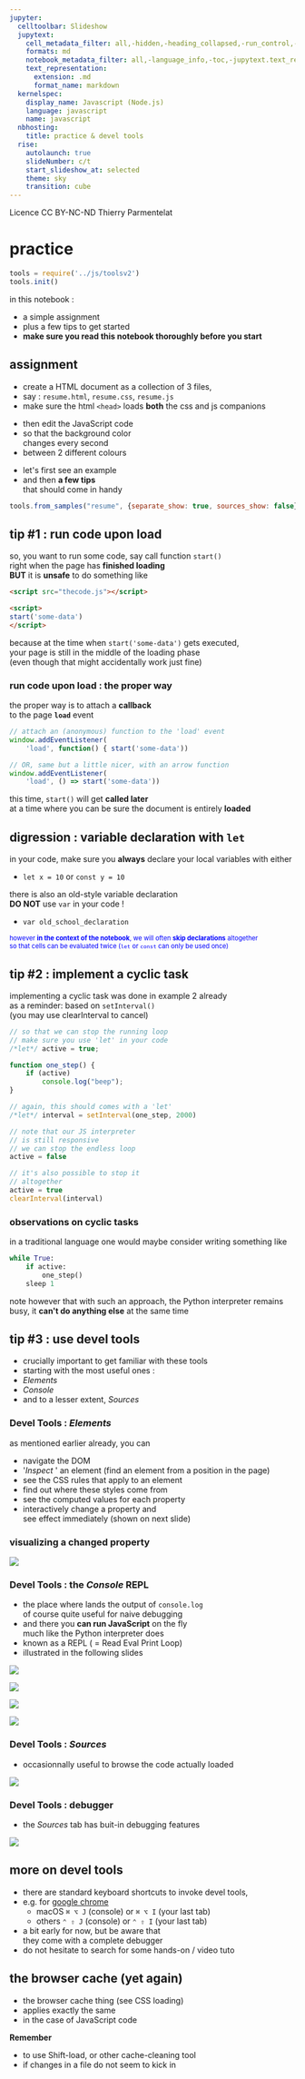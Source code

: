 ```yaml
---
jupyter:
  celltoolbar: Slideshow
  jupytext:
    cell_metadata_filter: all,-hidden,-heading_collapsed,-run_control,-trusted
    formats: md
    notebook_metadata_filter: all,-language_info,-toc,-jupytext.text_representation.jupytext_version,-jupytext.text_representation.format_version
    text_representation:
      extension: .md
      format_name: markdown
  kernelspec:
    display_name: Javascript (Node.js)
    language: javascript
    name: javascript
  nbhosting:
    title: practice & devel tools
  rise:
    autolaunch: true
    slideNumber: c/t
    start_slideshow_at: selected
    theme: sky
    transition: cube
---
```


<!-- #region slideshow={"slide_type": "slide"} cell_style="split" -->
<div class="licence">
<span>Licence CC BY-NC-ND</span>
<span>Thierry Parmentelat</span>
</div>
<!-- #endregion -->

<!-- #region slideshow={"slide_type": ""} -->
# practice
<!-- #endregion -->

```javascript
tools = require('../js/toolsv2')
tools.init()
```

<!-- #region slideshow={"slide_type": ""} -->
in this notebook :

* a simple assignment
* plus a few tips to get started
* **make sure you read this notebook thoroughly before you start**
<!-- #endregion -->

<!-- #region slideshow={"slide_type": "slide"} -->
## assignment

* create a HTML document as a collection of 3 files, 
* say : `resume.html`, `resume.css`, `resume.js`
* make sure the html `<head>` loads **both** the css and js companions
<!-- #endregion -->

<!-- #region cell_style="split" -->
* then edit the JavaScript code
* so that the background color  
  changes every second
* between 2 different colours
<!-- #endregion -->

<!-- #region slideshow={"slide_type": "notes"} cell_style="split" -->
* let's first see an example
* and then **a few tips**   
  that should come in handy
<!-- #endregion -->

```javascript slideshow={"slide_type": "slide"} hide_input=true
tools.from_samples("resume", {separate_show: true, sources_show: false})
```

<!-- #region slideshow={"slide_type": "slide"} -->
## tip #1 : run code upon load

<!-- #endregion -->

<!-- #region slideshow={"slide_type": ""} -->
so, you want to run some code, say call function `start()`   
right when the page has **finished loading**  
**BUT** it is **unsafe** to do something like 

```html
<script src="thecode.js"></script>

<script>
start('some-data')
</script>
```

because at the time when `start('some-data')` gets executed,  
your page is still in the middle of the loading phase  
(even though that might accidentally work just fine)
<!-- #endregion -->

<!-- #region slideshow={"slide_type": "slide"} -->
### run code upon load : the proper way
<!-- #endregion -->

<!-- #region -->
the proper way is to attach a **callback**  
to the page **`load`** event

```javascript
// attach an (anonymous) function to the 'load' event
window.addEventListener(
    'load', function() { start('some-data'))

// OR, same but a little nicer, with an arrow function
window.addEventListener(
    'load', () => start('some-data'))
```

this time, `start()` will get **called later**  
at a time where you can be sure the document is entirely **loaded**
<!-- #endregion -->

<!-- #region slideshow={"slide_type": "slide"} -->
## digression : variable declaration with `let`
<!-- #endregion -->

in your code, make sure you **always** declare your local variables with either
* `let x = 10` or `const y = 10`


there is also an old-style variable declaration  
**DO NOT** use `var` in your code !

* `var old_school_declaration`


<div style="color:blue; font-size: 80%">
    
however **in the context of the notebook**, we will often **skip declarations** altogether  
so that cells can be evaluated twice (`let` or `const` can only be used once)
    
</div>    

<!-- #region slideshow={"slide_type": "slide"} -->
## tip #2 : implement a cyclic task
<!-- #endregion -->

implementing a cyclic task was done in example 2 already  
as a reminder: based on `setInterval()`  
(you may use clearInterval to cancel)

```javascript cell_style="split"
// so that we can stop the running loop
// make sure you use 'let' in your code
/*let*/ active = true;

function one_step() {
    if (active)
        console.log("beep");
}

// again, this should comes with a 'let'
/*let*/ interval = setInterval(one_step, 2000)
```

```javascript cell_style="split"
// note that our JS interpreter 
// is still responsive
// we can stop the endless loop
active = false
```

```javascript cell_style="split"
// it's also possible to stop it
// altogether
active = true
clearInterval(interval) 
```

<!-- #region slideshow={"slide_type": "slide"} -->
### observations on cyclic tasks
<!-- #endregion -->

in a traditional language one would maybe consider writing something like 

<!-- #region cell_style="split" -->
```python
while True:
    if active:
        one_step()
    sleep 1
```    
<!-- #endregion -->

<!-- #region cell_style="split" -->
note however that with such an approach, the Python interpreter remains busy, it **can't do anything else** at the same time
<!-- #endregion -->

<!-- #region slideshow={"slide_type": "slide"} -->
## tip #3 : use devel tools
<!-- #endregion -->

* crucially important to get familiar with these tools  
*  starting with the most useful ones :
  * *Elements*
  * *Console*
  * and to a lesser extent, *Sources*


<!-- #region slideshow={"slide_type": "slide"} -->
### Devel Tools : *Elements*
<!-- #endregion -->

as mentioned earlier already, you can

* navigate the DOM
* '*Inspect* ' an element (find an element from a position in the page)
* see the CSS rules that apply to an element 
* find out where these styles come from
* see the computed values for each property
* interactively change a property and  
  see effect immediately (shown on next slide)

<!-- #region slideshow={"slide_type": "slide"} -->
### visualizing a changed property
<!-- #endregion -->

![](../media/devel-tools-change-properties.png)

<!-- #region slideshow={"slide_type": "slide"} -->
### Devel Tools : the *Console* REPL 
<!-- #endregion -->

* the place where lands the output of `console.log`  
  of course quite useful for naive debugging
* and there you **can run JavaScript** on the fly  
  much like the Python interpreter does  
* known as a REPL ( = Read Eval Print Loop)
* illustrated in the following slides

<!-- #region slideshow={"slide_type": "slide"} -->
![](../media/devel-tools-console-1.png)
<!-- #endregion -->

<!-- #region slideshow={"slide_type": "slide"} -->
![](../media/devel-tools-console-2.png)
<!-- #endregion -->

<!-- #region slideshow={"slide_type": "slide"} -->
![](../media/devel-tools-console-3.png)
<!-- #endregion -->

<!-- #region slideshow={"slide_type": "slide"} -->
![](../media/devel-tools-console-4.png)
<!-- #endregion -->

<!-- #region slideshow={"slide_type": "slide"} -->
### Devel Tools : *Sources*
<!-- #endregion -->
<!-- #region cell_style="split" -->
* occasionnally useful to browse the code actually loaded

<!-- #endregion -->

<!-- #region cell_style="split" -->
![](../media/devel-tools-sources.png)
<!-- #endregion -->

<!-- #region slideshow={"slide_type": "slide"} -->
### Devel Tools : debugger
<!-- #endregion -->

<!-- #region cell_style="split" -->
* the *Sources* tab has buit-in debugging features
<!-- #endregion -->

<!-- #region cell_style="split" -->
![](../media/devel-tools-debugging.png)
<!-- #endregion -->

<!-- #region slideshow={"slide_type": "slide"} -->
## more on devel tools
<!-- #endregion -->

<!-- #region slideshow={"slide_type": ""} -->
* there are standard keyboard shortcuts to invoke devel tools,  
* e.g. for [google chrome](https://developers.google.com/web/tools/chrome-devtools/shortcuts)  
  * macOS `⌘ ⌥ J` (console) or `⌘ ⌥ I` (your last tab)
  * others `⌃ ⇧ J` (console) or `⌃ ⇧ I` (your last tab)
* a bit early for now, but be aware that  
  they come with a complete debugger
* do not hesitate to search for some hands-on / video tuto
<!-- #endregion -->

<!-- #region slideshow={"slide_type": "slide"} -->
## the browser cache (yet again)
<!-- #endregion -->

* the browser cache thing (see CSS loading)
* applies exactly the same  
* in the case of JavaScript code

**Remember**

* to use Shift-load, or other cache-cleaning tool  
* if changes in a file do not seem to kick in
